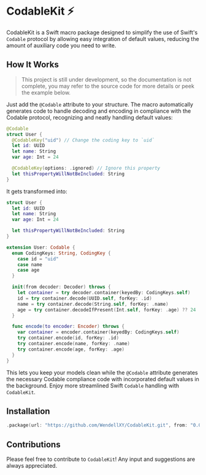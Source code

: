 # CodableKit ⚡️

CodableKit is a Swift macro package designed to simplify the use of Swift's `Codable` protocol by allowing easy
integration of default values, reducing the amount of auxiliary code you need to write.

## How It Works

> This project is still under development, so the documentation is not complete, you may refer to the source code for
> more details or peek the example below.

Just add the `@Codable` attribute to your structure. The macro automatically generates code to handle decoding and
encoding in compliance with the Codable protocol, recognizing and neatly handling default values:

```swift
@Codable
struct User {
  @CodableKey("uid") // Change the coding key to `uid`
  let id: UUID
  let name: String
  var age: Int = 24

  @CodableKey(options: .ignored) // Ignore this property
  let thisPropertyWillNotBeIncluded: String
}
```

It gets transformed into:

```swift
struct User {
  let id: UUID
  let name: String
  var age: Int = 24

  let thisPropertyWillNotBeIncluded: String
}

extension User: Codable {
  enum CodingKeys: String, CodingKey {
    case id = "uid"
    case name
    case age
  }

  init(from decoder: Decoder) throws {
    let container = try decoder.container(keyedBy: CodingKeys.self)
    id = try container.decode(UUID.self, forKey: .id)
    name = try container.decode(String.self, forKey: .name)
    age = try container.decodeIfPresent(Int.self, forKey: .age) ?? 24
  }

  func encode(to encoder: Encoder) throws {
    var container = encoder.container(keyedBy: CodingKeys.self)
    try container.encode(id, forKey: .id)
    try container.encode(name, forKey: .name)
    try container.encode(age, forKey: .age)
  }
}
```

This lets you keep your models clean while the `@Codable` attribute generates the necessary Codable compliance code
with incorporated default values in the background. Enjoy more streamlined Swift `Codable` handling with `CodableKit`.

## Installation

```swift
.package(url: "https://github.com/WendellXY/CodableKit.git", from: "0.0.1"),
```

## Contributions

Please feel free to contribute to `CodableKit`! Any input and suggestions are always appreciated.

